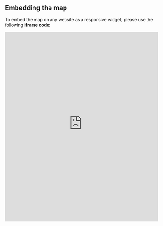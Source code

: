 ## Embedding the map

To embed the map on any website as a responsive widget, please use the following **iframe code**:

<iframe title="Euranet Map" aria-label="Map" id="euranet-map-trips-by-train" src="https://map-trips-by-train.vercel.app" scrolling="no" frameborder="0"style="width: 0; min-width: 100% !important; border: none;" height="624"></iframe><script type="text/javascript">window.addEventListener("message",e=>{if("https://map-trips-by-train.vercel.app"!==e.origin)return;let t=e.data;if(t.height){document.getElementById("euranet-map-trips-by-train").height=t.height+"px"}},!1)</script>